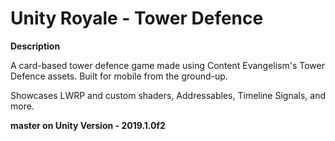 # Unity Royale - Tower Defence

**Description**

A card-based tower defence game made using Content Evangelism's Tower Defence assets. Built for mobile from the ground-up.

Showcases LWRP and custom shaders, Addressables, Timeline Signals, and more.

**master on Unity Version - 2019.1.0f2**
